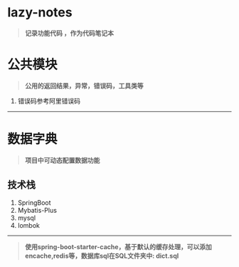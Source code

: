 # lazy-notes
> **记录功能代码 ，作为代码笔记本**

# 公共模块

> **公用的返回结果，异常，错误码，工具类等**

1. 错误码参考阿里错误码

***

# 数据字典
> **项目中可动态配置数据功能**

## 技术栈
1. SpringBoot
2. Mybatis-Plus
3. mysql
4. lombok

***

> **使用spring-boot-starter-cache，基于默认的缓存处理，可以添加**
> **encache,redis等，数据库sql在SQL文件夹中: dict.sql**
